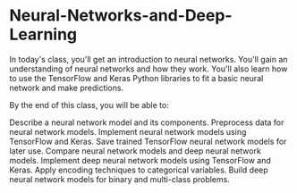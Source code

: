# Neural-Networks-and-Deep-Learning

In today's class, you'll get an introduction to neural networks. You'll gain an understanding of neural networks and how they work. You'll also learn how to use the TensorFlow and Keras Python libraries to fit a basic neural network and make predictions.


By the end of this class, you will be able to:

Describe a neural network model and its components.
Preprocess data for neural network models.
Implement neural network models using TensorFlow and Keras.
Save trained TensorFlow neural network models for later use.
Compare neural network models and deep neural network models.
Implement deep neural network models using TensorFlow and Keras.
Apply encoding techniques to categorical variables.
Build deep neural network models for binary and multi-class problems.
